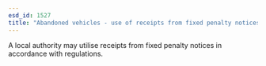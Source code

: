 ```yaml
---
esd_id: 1527
title: "Abandoned vehicles - use of receipts from fixed penalty notices"
---
```


A local authority may utilise receipts from fixed penalty notices in accordance with regulations.

